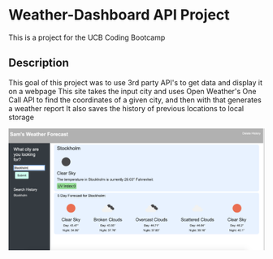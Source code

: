 # Weather-Dashboard API Project

This is a project for the UCB Coding Bootcamp

## Description

This goal of this project was to use 3rd party API's to get data and display it on a webpage
This site takes the input city and uses Open Weather's One Call API to find the coordinates of a given city, and then with that generates a weather report
It also saves the history of previous locations to local storage

![Screenshot of page](./assets/images/screenshot.png)
